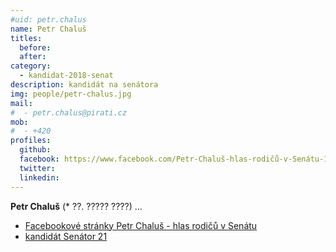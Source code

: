 ```yaml
---
#uid: petr.chalus
name: Petr Chaluš
titles:
  before: 
  after:
category:
  - kandidat-2018-senat
description: kandidát na senátora
img: people/petr-chalus.jpg
mail:
#  - petr.chalus@pirati.cz
mob:
#  - +420 
profiles:
  github:
  facebook: https://www.facebook.com/Petr-Chaluš-hlas-rodičů-v-Senátu-1500953270008675/
  twitter:
  linkedin:
---
```


**Petr Chaluš** (* ??. ????? ????) ...

* [Facebookové stránky Petr Chaluš - hlas rodičů v Senátu](https://www.facebook.com/Petr-Chaluš-hlas-rodičů-v-Senátu-1500953270008675/)
* [kandidát Senátor 21](https://www.senator21.cz/kandidati/petr-chalus/)

